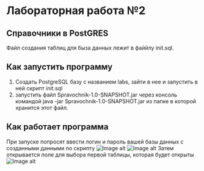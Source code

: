 # Лабораторная работа №2 
## Справочники в PostGRES
Файл создания таблиц для быза данных лежит в файйлу init.sql.
## Как запустить программу
1. Создать PostgreSQL базу с названием labs, зайти в нее и запустить в ней скрипт init.sql
2. запустить файл Spravochnik-1.0-SNAPSHOT.jar через консоль командой java -jar Spravochnik-1.0-SNAPSHOT.jar из папке в которой хранится этот файл.

## Как работает программа
При запуске попросят ввести логин и пароль вашей базы данных с созданными данными по скрипту
![Image alt](https://github.com/P0ZiT1V/SpravochnikLab/tree/master/screen/1.jpg)
![Image alt](https://github.com/P0ZiT1V/SpravochnikLab/tree/master/screen/2.jpg)
Затем открывается поле для выбора первой таблицы, которая будет открыты
![Image alt](https://github.com/P0ZiT1V/SpravochnikLab/tree/master/screen/3.jpg)
